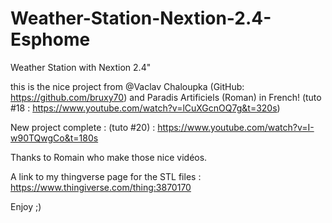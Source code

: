 # Weather-Station-Nextion-2.4-Esphome
Weather Station with Nextion 2.4"


this is the nice project from @Vaclav Chaloupka (GitHub: https://github.com/bruxy70) and Paradis Artificiels (Roman) in French! (tuto #18 : https://www.youtube.com/watch?v=lCuXGcnOQ7g&t=320s)

New project complete : (tuto #20) : https://www.youtube.com/watch?v=I-w90TQwgCo&t=180s

Thanks to Romain who make those nice vidéos.

A link to my thingverse page for the STL files : https://www.thingiverse.com/thing:3870170

Enjoy ;)
